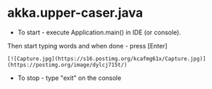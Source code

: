 # akka.upper-caser.java

- To start - execute Application.main() in IDE (or console).
       
Then start typing words and when done - press [Enter]

    [![Capture.jpg](https://s16.postimg.org/kcafmg61x/Capture.jpg)](https://postimg.org/image/dylcj715t/)
   
- To stop - type "exit" on the console
